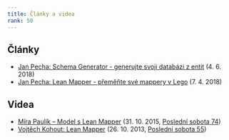 ```yaml
---
title: Články a videa
rank: 50
---
```


## Články

* [Jan Pecha: Schema Generator - generujte svoji databázi z entit](https://www.janpecha.cz/blog/schemagenerator-generujte-svoji-databazi-z-entit/) (4. 6. 2018)
* [Jan Pecha: Lean Mapper - přeměňte své mappery v Lego](https://www.janpecha.cz/blog/leanmapper-premente-sve-mappery-v-lego/) (7. 4. 2018)


## Videa

* [Míra Paulík – Model s Lean Mapper](https://www.youtube.com/watch?v=fpVAgwBoEEc) (31. 10. 2015, [Poslední sobota 74](https://forum.nette.org/cs/24460-posledni-sobota-74-model-praha))
* [Vojtěch Kohout: Lean Mapper](https://www.youtube.com/watch?v=V7Lp9bxfNfg) (26. 10. 2013, [Poslední sobota 55](https://forum.nette.org/cs/15665-posledni-sobota-55-rijnova-praha-26-10-2013))
